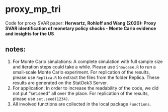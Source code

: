 # proxy_mp_tri
 Code for proxy SVAR paper: **Herwartz, Rohloff and Wang (2020): Proxy SVAR identification of monetary policy shocks - Monte Carlo evidence and insights for the US**

## notes: 
1. For Monte Carlo simulations: A complete simulation with full sample size and iteration steps could take a while. Please use ``Showcase.R`` to run a small-scale Monte Carlo experiment. For replication of the results, please use ``Replica.R`` to extract the files from the folder Replica. These results are generated on the StatOek3 Server.
2. For application: In order to increase the readability of the code, we did not put “set.seed” all over the place. For replication of the results, please use ``set.seed(1234)``.
3. All involved functions are collected in the local package ``Functions``. 
